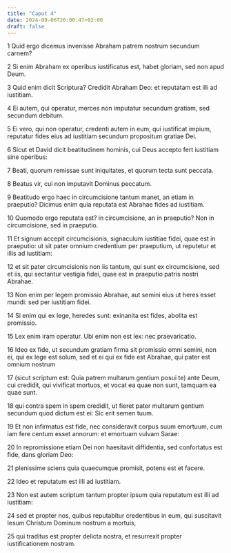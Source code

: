 ```yaml
---
title: "Caput 4"
date: 2024-09-06T20:00:47+02:00
draft: false
---
```



1 Quid ergo dicemus invenisse Abraham patrem nostrum secundum carnem?

2 Si enim Abraham ex operibus iustificatus est, habet gloriam, sed non apud Deum.

3 Quid enim dicit Scriptura? Credidit Abraham Deo: et reputatam est illi ad iustitiam.

4 Ei autem, qui operatur, merces non imputatur secundum gratiam, sed secundum debitum.

5 Ei vero, qui non operatur, credenti autem in eum, qui iustificat impium, reputatur fides eius ad iustitiam secundum propositum gratiae Dei.

6 Sicut et David dicit beatitudinem hominis, cui Deus accepto fert iustitiam sine operibus:

7 Beati, quorum remissae sunt iniquitates, et quorum tecta sunt peccata.

8 Beatus vir, cui non imputavit Dominus peccatum.

9 Beatitudo ergo haec in circumcisione tantum manet, an etiam in praeputio? Dicimus enim quia reputata est Abrahae fides ad iustitiam.

10 Quomodo ergo reputata est? in circumcisione, an in praeputio? Non in circumcisione, sed in praeputio.

11 Et signum accepit circumcisionis, signaculum iustitiae fidei, quae est in praeputio: ut sit pater omnium credentium per praeputium, ut reputetur et illis ad iustitiam:

12 et sit pater circumcisionis non iis tantum, qui sunt ex circumcisione, sed et iis, qui sectantur vestigia fidei, quae est in praeputio patris nostri Abrahae.

13 Non enim per legem promissio Abrahae, aut semini eius ut heres esset mundi: sed per iustitiam fidei.

14 Si enim qui ex lege, heredes sunt: exinanita est fides, abolita est promissio.

15 Lex enim iram operatur. Ubi enim non est lex: nec praevaricatio.

16 Ideo ex fide, ut secundum gratiam firma sit promissio omni semini, non ei, qui ex lege est solum, sed et ei qui ex fide est Abrahae, qui pater est omnium nostrum

17 (sicut scriptum est: Quia patrem multarum gentium posui te) ante Deum, cui credidit, qui vivificat mortuos, et vocat ea quae non sunt, tamquam ea quae sunt.

18 qui contra spem in spem credidit, ut fieret pater multarum gentium secundum quod dictum est ei: Sic erit semen tuum.

19 Et non infirmatus est fide, nec consideravit corpus suum emortuum, cum iam fere centum esset annorum: et emortuam vulvam Sarae:

20 In repromissione etiam Dei non haesitavit diffidentia, sed confortatus est fide, dans gloriam Deo:

21 plenissime sciens quia quaecumque promisit, potens est et facere.

22 Ideo et reputatum est illi ad iustitiam.

23 Non est autem scriptum tantum propter ipsum quia reputatum est illi ad iustitiam:

24 sed et propter nos, quibus reputabitur credentibus in eum, qui suscitavit Iesum Christum Dominum nostrum a mortuis,

25 qui traditus est propter delicta nostra, et resurrexit propter iustificationem nostram.

